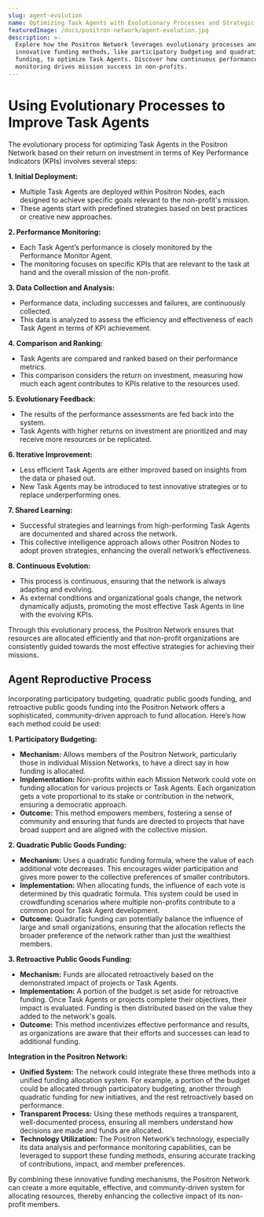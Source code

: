 ```yaml
---
slug: agent-evolution
name: Optimizing Task Agents with Evolutionary Processes and Strategic Funding
featuredImage: /docs/positron-network/agent-evolution.jpg
description: >-
  Explore how the Positron Network leverages evolutionary processes and
  innovative funding methods, like participatory budgeting and quadratic
  funding, to optimize Task Agents. Discover how continuous performance
  monitoring drives mission success in non-profits.
---
```

# Using Evolutionary Processes to Improve Task Agents

The evolutionary process for optimizing Task Agents in the Positron Network based on their return on investment in terms of Key Performance Indicators (KPIs) involves several steps:

**1. Initial Deployment:**
   - Multiple Task Agents are deployed within Positron Nodes, each designed to achieve specific goals relevant to the non-profit's mission.
   - These agents start with predefined strategies based on best practices or creative new approaches.

**2. Performance Monitoring:**
   - Each Task Agent’s performance is closely monitored by the Performance Monitor Agent.
   - The monitoring focuses on specific KPIs that are relevant to the task at hand and the overall mission of the non-profit.

**3. Data Collection and Analysis:**
   - Performance data, including successes and failures, are continuously collected.
   - This data is analyzed to assess the efficiency and effectiveness of each Task Agent in terms of KPI achievement.

**4. Comparison and Ranking:**
   - Task Agents are compared and ranked based on their performance metrics.
   - This comparison considers the return on investment, measuring how much each agent contributes to KPIs relative to the resources used.

**5. Evolutionary Feedback:**
   - The results of the performance assessments are fed back into the system.
   - Task Agents with higher returns on investment are prioritized and may receive more resources or be replicated.

**6. Iterative Improvement:**
   - Less efficient Task Agents are either improved based on insights from the data or phased out.
   - New Task Agents may be introduced to test innovative strategies or to replace underperforming ones.

**7. Shared Learning:**
   - Successful strategies and learnings from high-performing Task Agents are documented and shared across the network.
   - This collective intelligence approach allows other Positron Nodes to adopt proven strategies, enhancing the overall network’s effectiveness.

**8. Continuous Evolution:**
   - This process is continuous, ensuring that the network is always adapting and evolving.
   - As external conditions and organizational goals change, the network dynamically adjusts, promoting the most effective Task Agents in line with the evolving KPIs.

Through this evolutionary process, the Positron Network ensures that resources are allocated efficiently and that non-profit organizations are consistently guided towards the most effective strategies for achieving their missions.


## Agent Reproductive Process

Incorporating participatory budgeting, quadratic public goods funding, and retroactive public goods funding into the Positron Network offers a sophisticated, community-driven approach to fund allocation. Here’s how each method could be used:

**1. Participatory Budgeting:**
   - **Mechanism:** Allows members of the Positron Network, particularly those in individual Mission Networks, to have a direct say in how funding is allocated.
   - **Implementation:** Non-profits within each Mission Network could vote on funding allocation for various projects or Task Agents. Each organization gets a vote proportional to its stake or contribution in the network, ensuring a democratic approach.
   - **Outcome:** This method empowers members, fostering a sense of community and ensuring that funds are directed to projects that have broad support and are aligned with the collective mission.

**2. Quadratic Public Goods Funding:**
   - **Mechanism:** Uses a quadratic funding formula, where the value of each additional vote decreases. This encourages wider participation and gives more power to the collective preferences of smaller contributors.
   - **Implementation:** When allocating funds, the influence of each vote is determined by this quadratic formula. This system could be used in crowdfunding scenarios where multiple non-profits contribute to a common pool for Task Agent development.
   - **Outcome:** Quadratic funding can potentially balance the influence of large and small organizations, ensuring that the allocation reflects the broader preference of the network rather than just the wealthiest members.

**3. Retroactive Public Goods Funding:**
   - **Mechanism:** Funds are allocated retroactively based on the demonstrated impact of projects or Task Agents.
   - **Implementation:** A portion of the budget is set aside for retroactive funding. Once Task Agents or projects complete their objectives, their impact is evaluated. Funding is then distributed based on the value they added to the network's goals.
   - **Outcome:** This method incentivizes effective performance and results, as organizations are aware that their efforts and successes can lead to additional funding.

**Integration in the Positron Network:**
- **Unified System:** The network could integrate these three methods into a unified funding allocation system. For example, a portion of the budget could be allocated through participatory budgeting, another through quadratic funding for new initiatives, and the rest retroactively based on performance.
- **Transparent Process:** Using these methods requires a transparent, well-documented process, ensuring all members understand how decisions are made and funds are allocated.
- **Technology Utilization:** The Positron Network’s technology, especially its data analysis and performance monitoring capabilities, can be leveraged to support these funding methods, ensuring accurate tracking of contributions, impact, and member preferences.

By combining these innovative funding mechanisms, the Positron Network can create a more equitable, effective, and community-driven system for allocating resources, thereby enhancing the collective impact of its non-profit members.
